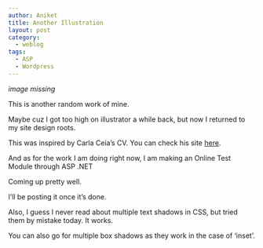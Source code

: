 ```yaml
---
author: Aniket
title: Another Illustration
layout: post
category:
  - weblog
tags:
  - ASP
  - Wordpress
---
```


_image missing_

This is another random work of mine.

Maybe cuz I got too high on illustrator a while back, but now I returned to my site design roots.

This was inspired by Carla Ceia’s CV. You can check his site [here][1].

And as for the work I am doing right now, I am making an Online Test Module through ASP .NET

Coming up pretty well.

I’ll be posting it once it’s done.

Also, I guess I never read about multiple text shadows in CSS, but tried them by mistake today. It works.

You can also go for multiple box shadows as they work in the case of ‘inset’.

 [1]: http://hauntedcathouse.org "Haunted Cathouse"